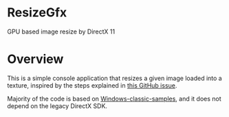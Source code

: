 ResizeGfx
===
GPU based image resize by DirectX 11

# Overview
This is a simple console application that resizes a given image loaded into a texture, inspired by the steps explained in [this GitHub issue](https://github.com/Microsoft/DirectXTK/issues/93).

Majority of the code is based on [Windows-classic-samples](https://github.com/microsoft/Windows-classic-samples/tree/master/Samples/DXGIDesktopDuplication), and it does not depend on the legacy DirectX SDK.